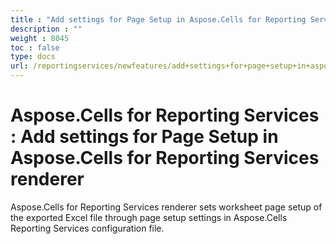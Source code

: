 ```yaml
---
title : "Add settings for Page Setup in Aspose.Cells for Reporting Services renderer" 
description : "" 
weight : 8045 
toc : false
type: docs
url: /reportingservices/newfeatures/add+settings+for+page+setup+in+aspose.cells+for+reporting+services+renderer/
---
```


# Aspose.Cells for Reporting Services : Add settings for Page Setup in Aspose.Cells for Reporting Services renderer


Aspose.Cells for Reporting Services renderer sets worksheet page setup of the exported Excel file through page setup settings in Aspose.Cells Reporting Services configuration file.

